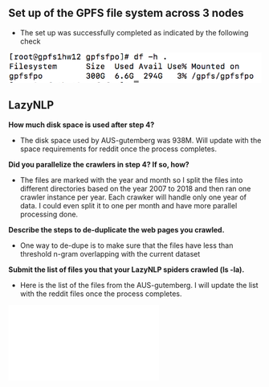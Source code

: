 ## Set up of the GPFS file system across 3 nodes

* The set up was successfully completed as indicated by the following check 

![GPFS check](hw12_1.png)

## LazyNLP 

**How much disk space is used after step 4?**
* The disk space used by AUS-gutemberg was 938M. Will update with the space requirements for reddit once the process completes.

**Did you parallelize the crawlers in step 4? If so, how?**
* The files are marked with the year and month so I split the files into different directories based on the year 2007 to 2018 and then ran one crawler instance per year. Each crawker will handle only one year of data. I could even split it to one per month and have more parallel processing done.

**Describe the steps to de-duplicate the web pages you crawled.**
* One way to de-dupe is to make sure that the files have less than threshold n-gram overlapping with the current dataset

**Submit the list of files you that your LazyNLP spiders crawled (ls -la).**
* Here is the list of the files from the AUS-gutemberg. I will update the list with the reddit files once the process completes.

![File list for AUS_Gutemberg dataset](aus_file_list.txt)
